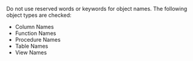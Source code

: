 Do not use reserved words or keywords for object names. The following object types are checked:

- Column Names
- Function Names
- Procedure Names
- Table Names
- View Names
